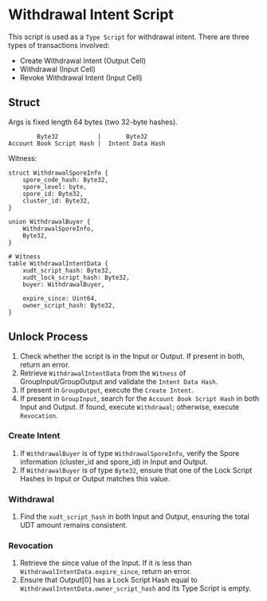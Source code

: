 # Withdrawal Intent Script

This script is used as a `Type Script` for withdrawal intent.
There are three types of transactions involved:
* Create Withdrawal Intent (Output Cell)
* Withdrawal (Input Cell)
* Revoke Withdrawal Intent (Input Cell)


## Struct
Args is fixed length 64 bytes (two 32-byte hashes).
``` text
        Byte32           |       Byte32
Account Book Script Hash |  Intent Data Hash
```

Witness:
``` text
struct WithdrawalSporeInfo {
    spore_code_hash: Byte32,
    spore_level: byte,
    spore_id: Byte32,
    cluster_id: Byte32,
}

union WithdrawalBuyer {
    WithdrawalSporeInfo,
    Byte32,
}

# Witness
table WithdrawalIntentData {
    xudt_script_hash: Byte32,
    xudt_lock_script_hash: Byte32,
    buyer: WithdrawalBuyer,

    expire_since: Uint64,
    owner_script_hash: Byte32,
}
```

## Unlock Process
1. Check whether the script is in the Input or Output. If present in both, return an error.
2. Retrieve `WithdrawalIntentData` from the `Witness` of GroupInput/GroupOutput and validate the `Intent Data Hash`.
3. If present in `GroupOutput`, execute the `Create Intent`.
4. If present in `GroupInput`, search for the `Account Book Script Hash` in both Input and Output. If found, execute `Withdrawal`; otherwise, execute `Revocation`.

### Create Intent
1. If `WithdrawalBuyer` is of type `WithdrawalSporeInfo`, verify the Spore information (cluster_id and spore_id) in Input and Output.
2. If `WithdrawalBuyer` is of type `Byte32`, ensure that one of the Lock Script Hashes in Input or Output matches this value.

### Withdrawal
1. Find the `xudt_script_hash` in both Input and Output, ensuring the total UDT amount remains consistent.

### Revocation
1. Retrieve the since value of the Input. If it is less than `WithdrawalIntentData.expire_since`, return an error.
2. Ensure that Output[0] has a Lock Script Hash equal to `WithdrawalIntentData.owner_script_hash` and its Type Script is empty.

